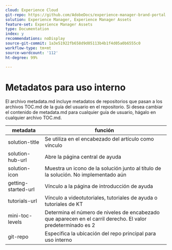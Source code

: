 ```yaml
---
cloud: Experience Cloud
git-repo: https://github.com/AdobeDocs/experience-manager-brand-portal.es-ES
solution: Experience Manager, Experience Manager Assets
feature-set: Experience Manager Assets
type: Documentation
index: y
recommendations: noDisplay
source-git-commit: 1a3e51922fb658d9d05113b4b1f4d05a0b6555c0
workflow-type: tm+mt
source-wordcount: '112'
ht-degree: 99%

---
```



# Metadatos para uso interno

El archivo metadata.md incluye metadatos de repositorios que pasan a los archivos TOC.md de la guía del usuario en el repositorio. Si desea cambiar el contenido de metadata.md para cualquier guía de usuario, hágalo en cualquier archivo TOC.md.

| metadata | función |
|--- |--- |
| solution-title | Se utiliza en el encabezado del artículo como vínculo |
| solution-hub-url | Abre la página central de ayuda |
| solution-icon | Muestra un icono de la solución junto al título de la solución. No implementado aún |
| getting-started-url | Vínculo a la página de introducción de ayuda |
| tutorials-url | Vínculo a videotutoriales, tutoriales de ayuda o tutoriales de KT |
| mini-toc-levels | Determina el número de niveles de encabezado que aparecen en el carril derecho. El valor predeterminado es 2 |
| git-repo | Especifica la ubicación del repo principal para uso interno |
